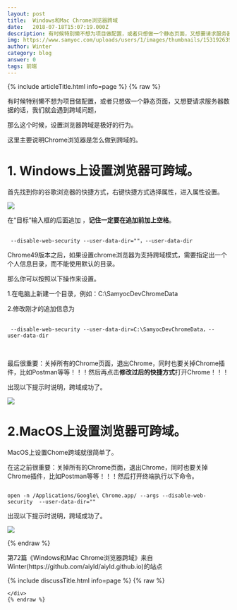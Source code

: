 ```yaml
---
layout: post
title:  Windows和Mac Chrome浏览器跨域
date:   2018-07-18T15:07:19.000Z
description: 有时候特别懒不想为项目做配置，或者只想做一个静态页面，又想要请求服务器数据的话，我们就会遇到跨域问题，那么这个时候，设置浏览器跨域是极好的行为。这里主要说明Ch...
img: https://www.samyoc.com/uploads/users/1/images/thumbnails/1531926393972.jpg
author: Winter
category: blog
answer: 0
tags: 前端
---
```

<div class="article-root">
  <div class="article">
    {% include articleTitle.html info=page %}
    {% raw %}
    <div class="article-content"><p>有时候特别懒不想为项目做配置，或者只想做一个静态页面，又想要请求服务器数据的话，我们就会遇到跨域问题，</p>

<p>那么这个时候，设置浏览器跨域是极好的行为。</p>

<p>这里主要说明Chrome浏览器是怎么做到跨域的。</p>

<h1>1. Windows上设置浏览器可跨域。</h1>

<p>首先找到你的谷歌浏览器的快捷方式，右键快捷方式选择属性，进入属性设置。</p>

<p><img class="thumb-img" src="https://www.samyoc.com/uploads/users/1/images/1531925117170.png" style="max-width:100%" /></p>

<p>在&ldquo;目标&rdquo;输入框的后面追加 ，<strong>记住一定要在追加前加上空格</strong>。</p>

<pre>
<code>
 --disable-web-security --user-data-dir=&quot;&quot;，--user-data-dir 
</code></pre>

<p>Chrome49版本之后，如果设置chrome浏览器为支持跨域模式，需要指定出一个个人信息目录，而不能使用默认的目录。</p>

<p>那么你可以按照以下操作来设置。</p>

<p>1.在电脑上新建一个目录，例如：C:\SamyocDevChromeData</p>

<p>2.修改刚才的追加信息为</p>

<pre>
<code>
 --disable-web-security --user-data-dir=C:\SamyocDevChromeData，--user-data-dir 
</code></pre>

<p>&nbsp;</p>

<p>最后很重要：关掉所有的Chrome页面，退出Chrome，同时也要关掉Chrome插件，比如Postman等等！！！然后再点击<strong>修改过后的快捷方式</strong>打开Chrome！！！</p>

<p>出现以下提示时说明，跨域成功了。</p>

<p><img class="thumb-img" src="https://www.samyoc.com/uploads/users/1/images/1531925754594.jpg" style="max-width:100%" /></p>

<h1>2.MacOS上设置浏览器可跨域。</h1>

<p>MacOS上设置Chome跨域就很简单了。</p>

<p>在这之前很重要：关掉所有的Chrome页面，退出Chrome，同时也要关掉Chrome插件，比如Postman等等！！！然后打开终端执行以下命令。</p>

<pre>
<code>
open -n /Applications/Google\ Chrome.app/ --args --disable-web-security  --user-data-dir=&quot;&quot; 
</code></pre>

<p>出现以下提示时说明，跨域成功了。</p>

<p><img class="thumb-img" src="https://www.samyoc.com/uploads/users/1/images/1531925754594.jpg" style="max-width:100%" /></p>
</div>
    {% endraw %}
  </div>
  <p class="winter_mark">第72篇《Windows和Mac Chrome浏览器跨域》来自Winter(https://github.com/aiyld/aiyld.github.io)的站点</p>
  <div class="discuss-wrapper">
    {% include discussTitle.html info=page %}
    {% raw %}
    <div class="discuss-list">
    
    </div>
    {% endraw %}
  </div>
<div>
